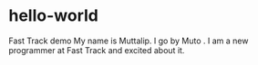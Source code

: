 # hello-world
Fast Track demo
My name is Muttalip. I go by Muto .
I am a new programmer at Fast Track and excited about it.
